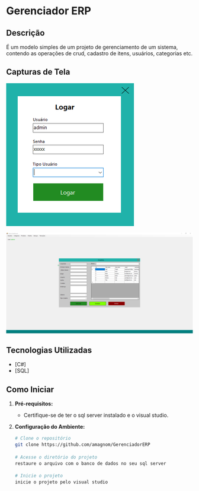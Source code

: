 # Gerenciador ERP


## Descrição

É um modelo simples de um projeto de gerenciamento de um sistema, contendo as operações de crud, cadastro de itens, usuários, categorias etc.

## Capturas de Tela

![Login](https://github.com/amagnom/GerenciadorERP/blob/main/Login.PNG)

![Tela Inicial](https://github.com/amagnom/GerenciadorERP/blob/main/TelaInicial.PNG)

## Tecnologias Utilizadas

- [C#]
- [SQL]

## Como Iniciar

1. **Pré-requisitos:**
   - Certifique-se de ter o sql server instalado e o visual studio.

2. **Configuração do Ambiente:**
   ```bash
   # Clone o repositório
   git clone https://github.com/amagnom/GerenciadorERP

   # Acesse o diretório do projeto
   restaure o arquivo com o banco de dados no seu sql server
   
   # Inicie o projeto
   inicie o projeto pelo visual studio
